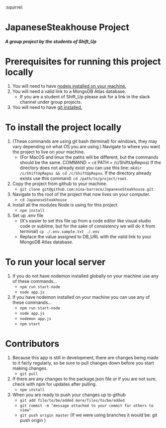 :squirrel:
# JapaneseSteakhouse Project

##### A group project by the students of Shift_Up #####

# Prerequisites for running this project locally #
1. You will need to have [nodejs installed on your machine.](https://nodejs.org/en/)
2. You will need a valid link to a MongoDB Atlas database.
   - If you are a student of Shift_Up please ask for a link in the slack channel under group projects.
3. You will need to have [git installed.](https://git-scm.com/download)

# To install the project locally #
1. (These commands are using git bash (terminal) for windows, they may vary depending on what OS you are using.) Navigate to 
where you want the project to live on your machine.
   - (For MacOS and linux the paths will be different, but the commands should be the same. COMMAND = `cd` PATH = 
/c/ShiftUpRepos)
  If the directory does not already exist you can use this line: `mkdir /c/ShiftUpRepos && cd /c/ShiftUpRepos`. If the 
directory 
  already exists use this command: `cd /path/to/project/root`.
2. Copy the project from github to your machine.
   - `git clone git@github.com:nina-barraco/JapaneseSteakhouse.git`
3. Navigate to the root of the project that now lives on your computer.
   - `cd JapaneseSteakhouse`
4. Install all the modules Node is using for this project.
   - `npm install`
5. Set up .env file
   - (It's easier to set this file up from a code editor like visual studio code or sublime, but for the sake of consistency 
  we will do it from terminal) `cp ./.env.sample.txt ./.env`
   - Replace the value assigned to DB_URL with the valid link to your MongoDB Atlas database.

# To run your local server #
1. If you do not have nodemon installed globally on your machine use any of these commands...
   - `npm run start-node`
   - `node app.js`
2. If you have nodemon installed on your machine you can use any of these commands...
   - `npm run start-node`
   - `node app.js`
   - `nodemon app.js`
   - `npm start`

# Contributors #
1. Because this app is still in development, there are changes being made to it fairly regularly, so be sure to pull changes 
down before you start making changes.
   - `git pull`
2. If there are any changes to the package.json file or if you are not sure, check with npm for updates after pulling.
   - `npm install`
3. When you are ready to push your changes up to github
   - `git add file/to/be/added more/files/to/be/added`
   - `git commit -m "message attached to your commit for others to view"`
   - `git push origin master` (If we were using branches it would be: git push origin <branch>)
